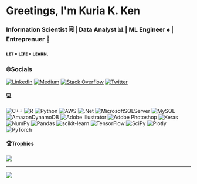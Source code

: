 # Greetings, I'm Kuria K. Ken
### Information Scientist 🗒 | Data Analyst 📊 |  ML Engineer ♠️ | Entreprenuer 🧮

#### ʟᴇᴛ ▪︎ ʟɪғᴇ ▪︎ ʟᴇᴀʀɴ.

### 🌐Socials
[![LinkedIn](https://img.shields.io/badge/LinkedIn-%230077B5.svg?logo=linkedin&logoColor=white)](https://linkedin.com/in/KuriaK.Ken) [![Medium](https://img.shields.io/badge/Medium-12100E?logo=medium&logoColor=white)](https://medium.com/@@kuria3k.ken) [![Stack Overflow](https://img.shields.io/badge/-Stackoverflow-FE7A16?logo=stack-overflow&logoColor=white)](https://stackoverflow.com/users/user:13481114) [![Twitter](https://img.shields.io/badge/Twitter-%231DA1F2.svg?logo=Twitter&logoColor=white)](https://twitter.com/ElevnthKuria) 

#### 💻
![C++](https://img.shields.io/badge/c++-%2300599C.svg?style=flat&logo=c%2B%2B&logoColor=white) ![R](https://img.shields.io/badge/r-%23276DC3.svg?style=flat&logo=r&logoColor=white) ![Python](https://img.shields.io/badge/python-3670A0?style=flat&logo=python&logoColor=ffdd54) ![AWS](https://img.shields.io/badge/AWS-%23FF9900.svg?style=flat&logo=amazon-aws&logoColor=white) ![.Net](https://img.shields.io/badge/.NET-5C2D91?style=flat&logo=.net&logoColor=white) ![MicrosoftSQLServer](https://img.shields.io/badge/Microsoft%20SQL%20Sever-CC2927?style=flat&logo=microsoft%20sql%20server&logoColor=white) ![MySQL](https://img.shields.io/badge/mysql-%2300f.svg?style=flat&logo=mysql&logoColor=white) ![AmazonDynamoDB](https://img.shields.io/badge/Amazon%20DynamoDB-4053D6?style=flat&logo=Amazon%20DynamoDB&logoColor=white) ![Adobe Illustrator](https://img.shields.io/badge/adobeillustrator-%23FF9A00.svg?style=flat&logo=adobeillustrator&logoColor=white) ![Adobe Photoshop](https://img.shields.io/badge/adobephotoshop-%2331A8FF.svg?style=flat&logo=adobephotoshop&logoColor=white) ![Keras](https://img.shields.io/badge/Keras-%23D00000.svg?style=flat&logo=Keras&logoColor=white) ![NumPy](https://img.shields.io/badge/numpy-%23013243.svg?style=flat&logo=numpy&logoColor=white) ![Pandas](https://img.shields.io/badge/pandas-%23150458.svg?style=flat&logo=pandas&logoColor=white) ![scikit-learn](https://img.shields.io/badge/scikit--learn-%23F7931E.svg?style=flat&logo=scikit-learn&logoColor=white) ![TensorFlow](https://img.shields.io/badge/TensorFlow-%23FF6F00.svg?style=flat&logo=TensorFlow&logoColor=white) ![SciPy](https://img.shields.io/badge/SciPy-%230C55A5.svg?style=flat&logo=scipy&logoColor=%white) ![Plotly](https://img.shields.io/badge/Plotly-%233F4F75.svg?style=flat&logo=plotly&logoColor=white) ![PyTorch](https://img.shields.io/badge/PyTorch-%23EE4C2C.svg?style=flat&logo=PyTorch&logoColor=white)

#### 🏆Trophies
![](https://github-trophies.vercel.app/?username=ElevnthKuria&theme=apprentice&no-frame=false&no-bg=false&margin-w=4)

---
[![](https://visitcount.itsvg.in/api?id=ElevnthKuria&icon=0&color=12)](https://visitcount.itsvg.in)
